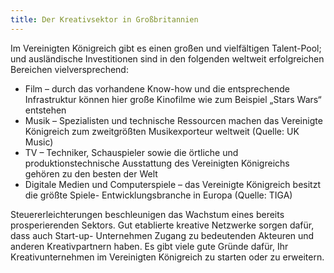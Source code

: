 ```yaml
---
title: Der Kreativsektor in Großbritannien
---
```

 
Im Vereinigten Königreich gibt es einen großen und vielfältigen Talent-Pool; und ausländische Investitionen sind in den folgenden weltweit erfolgreichen Bereichen vielversprechend:

- Film – durch das vorhandene Know-how und die entsprechende Infrastruktur können hier große Kinofilme wie zum Beispiel „Stars Wars“ entstehen
- Musik – Spezialisten und technische Ressourcen machen das Vereinigte Königreich zum zweitgrößten Musikexporteur weltweit (Quelle: UK Music)
- TV – Techniker, Schauspieler sowie die örtliche und produktionstechnische Ausstattung des Vereinigten Königreichs gehören zu den besten der Welt
- Digitale Medien und Computerspiele – das Vereinigte Königreich besitzt die größte Spiele- Entwicklungsbranche in Europa (Quelle: TIGA)

Steuererleichterungen beschleunigen das Wachstum eines bereits prosperierenden Sektors. Gut etablierte kreative Netzwerke sorgen dafür, dass auch Start-up- Unternehmen Zugang zu bedeutenden Akteuren und anderen Kreativpartnern haben. Es gibt viele gute Gründe dafür, Ihr Kreativunternehmen im Vereinigten Königreich zu starten oder zu erweitern.